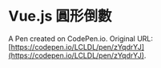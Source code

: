 # Vue.js 圓形倒數

A Pen created on CodePen.io. Original URL: [https://codepen.io/LCLDL/pen/zYqdrYJ](https://codepen.io/LCLDL/pen/zYqdrYJ).


